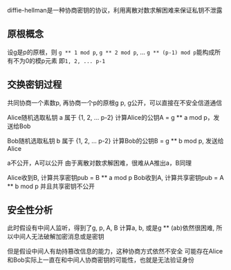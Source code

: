 diffie-hellman是一种协商密钥的协议，利用离散对数求解困难来保证私钥不泄露

## 原根概念

设g是p的原根，则
`g ** 1 mod p`, `g ** 2 mod p`, ... `g ** (p-1) mod p`能构成所有不为0的模p元素
即`1, 2, ... p-1`

## 交换密钥过程

共同协商一个素数p, 再协商一个p的原根g
p, g公开，可以直接在不安全信道通信

Alice随机选取私钥 a 属于 {1, 2, ... p-2}
计算Alice的公钥A = g ** a mod p，发送给Bob

Bob随机选取私钥 b 属于 {1, 2, ... p-2}
计算Bob的公钥B = g ** b mod p, 发送给Alice

a不公开，A可以公开
由于离散对数求解困难，很难从A推出a，B同理

Alice收到B, 计算共享密钥pub = B ** a mod p
Bob收到A, 计算共享密钥pub = A ** b mod p
并且共享密钥不公开

## 安全性分析

此时假设有中间人监听，得到了g, p, A, B
计算a, b, 或是g ** (ab)依然很困难, 所以中间人无法破解加密消息或是密钥

但是假设中间人有劫持篡改信息的能力，这种协商方式依然不安全
可能存在Alice和Bob实际上一直在和中间人协商密钥的可能性，也就是无法验证身份
